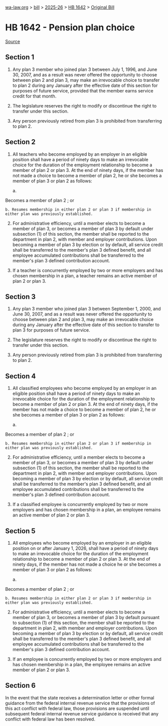 [wa-law.org](/) > [bill](/bill/) > [2025-26](/bill/2025-26/) > [HB 1642](/bill/2025-26/hb/1642/) > [Original Bill](/bill/2025-26/hb/1642/1/)

# HB 1642 - Pension plan choice

[Source](http://lawfilesext.leg.wa.gov/biennium/2025-26/Pdf/Bills/House%20Bills/1642.pdf)

## Section 1
1. Any plan 3 member who joined plan 3 between July 1, 1996, and June 30, 2007, and as a result was never offered the opportunity to choose between plan 2 and plan 3, may make an irrevocable choice to transfer to plan 2 during any January after the effective date of this section for purposes of future service, provided that the member earns service credit for that month.

2. The legislature reserves the right to modify or discontinue the right to transfer under this section.

3. Any person previously retired from plan 3 is prohibited from transferring to plan 2.

## Section 2
1. All teachers who  become employed by an employer in an eligible position  shall have a period of ninety days to make an irrevocable choice for the duration of the employment relationship to become a member of plan 2 or plan 3. At the end of ninety days, if the member has not made a choice to become a member of plan 2, he or she becomes a member of plan 3 or plan 2 as follows:

    a.

Becomes a member of plan 2 ; or

    b. Resumes membership in either plan 2 or plan 3 if membership in either plan was previously established.

2. For administrative efficiency, until a member elects to become a member of plan 3, or becomes a member of plan 3 by default under subsection (1) of this section, the member shall be reported to the department in plan 2, with member and employer contributions. Upon becoming a member of plan 3 by election or by default, all service credit shall be transferred to the member's plan 3 defined benefit, and all employee accumulated contributions shall be transferred to the member's plan 3 defined contribution account.

3. If a teacher is concurrently employed by two or more employers and has chosen membership in a plan, a teacher remains an active member of plan 2 or plan 3.

## Section 3
1. Any plan 3 member who joined plan 3 between September 1, 2000, and June 30, 2007, and as a result was never offered the opportunity to choose between plan 2 and plan 3, may make an irrevocable choice during any January after the effective date of this section to transfer to plan 3 for purposes of future service.

2. The legislature reserves the right to modify or discontinue the right to transfer under this section.

3. Any person previously retired from plan 3 is prohibited from transferring to plan 2.

## Section 4
1. All classified employees who  become employed by an employer in an eligible position  shall have a period of ninety days to make an irrevocable choice for the duration of the employment relationship to become a member of plan 2 or plan 3. At the end of ninety days, if the member has not made a choice to become a member of plan 2, he or she becomes a member of plan 3 or plan 2 as follows:

    a.

Becomes a member of plan 2 ; or

    b. Resumes membership in either plan 2 or plan 3 if membership in either plan was previously established.

2. For administrative efficiency, until a member elects to become a member of plan 3, or becomes a member of plan 3 by default under subsection (1) of this section, the member shall be reported to the department in plan 2, with member and employer contributions. Upon becoming a member of plan 3 by election or by default, all service credit shall be transferred to the member's plan 3 defined benefit, and all employee accumulated contributions shall be transferred to the member's plan 3 defined contribution account.

3. If a classified employee is concurrently employed by two or more employers and has chosen membership in a plan, an employee remains an active member of plan 2 or plan 3.

## Section 5
1. All employees who  become employed by an employer in an eligible position on or after January 1, 2026,  shall have a period of ninety days to make an irrevocable choice for the duration of the employment relationship to become a member of plan 2 or plan 3. At the end of ninety days, if the member has not made a choice  he or she becomes a member of plan 3 or plan 2 as follows:

    a.

Becomes a member of plan 2 ; or

    b. Resumes membership in either plan 2 or plan 3 if membership in either plan was previously established.

2. For administrative efficiency, until a member elects to become a member of plan 3, or becomes a member of plan 3 by default pursuant to subsection (1) of this section, the member shall be reported to the department in plan 2, with member and employer contributions. Upon becoming a member of plan 3 by election or by default, all service credit shall be transferred to the member's plan 3 defined benefit, and all employee accumulated contributions shall be transferred to the member's plan 3 defined contribution account.

3. If an employee is concurrently employed by two or more employers and has chosen membership in a plan, the employee remains an active member of plan 2 or plan 3.

## Section 6
In the event that the state receives a determination letter or other formal guidance from the federal internal revenue service that the provisions of this act conflict with federal law, those provisions are suspended until subsequent federal internal revenue service guidance is received that any conflict with federal law has been resolved.
